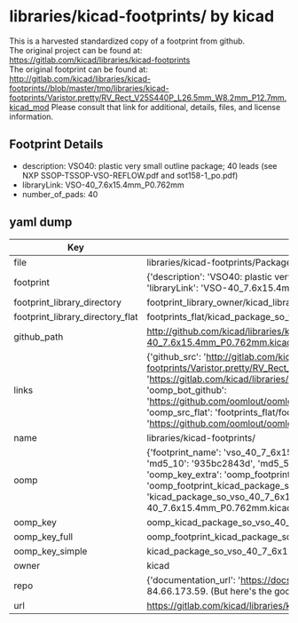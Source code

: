 # libraries/kicad-footprints/ by kicad  
This is a harvested standardized copy of a footprint from github.  
The original project can be found at:  
https://gitlab.com/kicad/libraries/kicad-footprints  
The original footprint can be found at:
http://gitlab.com/kicad/libraries/kicad-footprints//blob/master/tmp/libraries/kicad-footprints/Varistor.pretty/RV_Rect_V25S440P_L26.5mm_W8.2mm_P12.7mm.kicad_mod
Please consult that link for additional, details, files, and license information.  
## Footprint Details
* description: VSO40: plastic very small outline package; 40 leads (see NXP SSOP-TSSOP-VSO-REFLOW.pdf and sot158-1_po.pdf)  
* libraryLink: VSO-40_7.6x15.4mm_P0.762mm  
* number_of_pads: 40  
## yaml dump  
| Key | Value |  
| --- | --- |  
| file | libraries/kicad-footprints/Package_SO.pretty/VSO-40_7.6x15.4mm_P0.762mm.kicad_mod |  
| footprint | {'description': 'VSO40: plastic very small outline package; 40 leads (see NXP SSOP-TSSOP-VSO-REFLOW.pdf and sot158-1_po.pdf)', 'libraryLink': 'VSO-40_7.6x15.4mm_P0.762mm', 'number_of_pads': 40} |  
| footprint_library_directory | footprint_library_owner/kicad_libraries/kicad-footprints/ |  
| footprint_library_directory_flat | footprints_flat/kicad_package_so_vso_40_7_6x15_4mm_p0_762mm/working |  
| github_path | http://github.com/kicad/libraries/kicad-footprints//blob/master/tmp/libraries/kicad-footprints/Package_SO.pretty/VSO-40_7.6x15.4mm_P0.762mm.kicad_mod |  
| links | {'github_src': 'http://gitlab.com/kicad/libraries/kicad-footprints//blob/master/tmp/libraries/kicad-footprints/Varistor.pretty/RV_Rect_V25S440P_L26.5mm_W8.2mm_P12.7mm.kicad_mod', 'github_src_repo': 'https://gitlab.com/kicad/libraries/kicad-footprints', 'oomp_bot': 'footprints/kicad_package_so_vso_40_7_6x15_4mm_p0_762mm/working', 'oomp_bot_github': 'https://github.com/oomlout/oomlout_oomp_footprint_bot/tree/main/footprints/kicad_package_so_vso_40_7_6x15_4mm_p0_762mm/working', 'oomp_src_flat': 'footprints_flat/footprints_flat/kicad_package_so_vso_40_7_6x15_4mm_p0_762mm/working', 'oomp_src_flat_github': 'https://github.com/oomlout/oomlout_oomp_footprint_src/tree/main/footprints_flat/kicad_package_so_vso_40_7_6x15_4mm_p0_762mm/working'} |  
| name | libraries/kicad-footprints/ |  
| oomp | {'footprint_name': 'vso_40_7_6x15_4mm_p0_762mm', 'library_name': 'package_so', 'md5': '935bc2843d15cf26597357474e11e042', 'md5_10': '935bc2843d', 'md5_5': '935bc', 'md5_6': '935bc2', 'oomp_key': 'oomp_kicad_package_so_vso_40_7_6x15_4mm_p0_762mm', 'oomp_key_extra': 'oomp_footprint_kicad_package_so_vso_40_7_6x15_4mm_p0_762mm', 'oomp_key_full': 'oomp_footprint_kicad_package_so_vso_40_7_6x15_4mm_p0_762mm_935bc2', 'oomp_key_simple': 'kicad_package_so_vso_40_7_6x15_4mm_p0_762mm', 'original_filename': 'libraries/kicad-footprints/Package_SO.pretty/VSO-40_7.6x15.4mm_P0.762mm.kicad_mod', 'owner_name': 'kicad'} |  
| oomp_key | oomp_kicad_package_so_vso_40_7_6x15_4mm_p0_762mm |  
| oomp_key_full | oomp_footprint_kicad_package_so_vso_40_7_6x15_4mm_p0_762mm |  
| oomp_key_simple | kicad_package_so_vso_40_7_6x15_4mm_p0_762mm |  
| owner | kicad |  
| repo | {'documentation_url': 'https://docs.github.com/rest/overview/resources-in-the-rest-api#rate-limiting', 'message': "API rate limit exceeded for 84.66.173.59. (But here's the good news: Authenticated requests get a higher rate limit. Check out the documentation for more details.)"} |  
| url | https://gitlab.com/kicad/libraries/kicad-footprints |  

